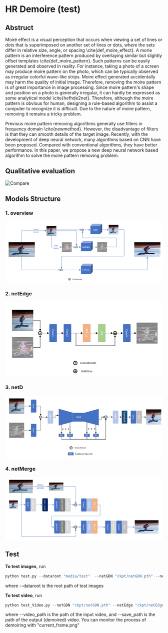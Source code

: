 # HR Demoire (test)
## Abstruct
Moiré effect is a visual perception that occurs when viewing a set of lines or dots that is superimposed on another set of lines or dots, where the sets differ in relative size, angle, or spacing \cite{def_moire_effect}. A morie pattern is an interference pattern produced by overlaying similar but slightly offset templates \cite{def_moire_pattern}. Such patterns can be easily generated and observed in reality. For instance, taking a photo of a screen may produce moire pattern on the photo, which can be typically observed as irregular colorful wave-like strips. Moire effect generated accidentally may harm the quality of initial image. Therefore, removing the moire pattern is of great importance in image processing. Since moire pattern's shape and position on a photo is generally irregular, it can hardly be expressed as some analytical model \cite{hefhde2net}. Therefore, although the moire pattern is obvious for human, designing a rule-based algorithm to assist a computer to recognize it is difficult. Due to the nature of moire pattern, removing it remains a tricky problem. 


 Previous moire pattern removing algorithms generally use filters in frequency domain \cite{newmethod}. However, the disadvantage of filters is that they can smooth details of the target image. Recently, with the development of deep neural network, many algorithms based on CNN have been proposed. Compared with conventional algorithms, they have better performance. In this paper, we propose a new deep neural network based algorithm to solve the moire pattern removing problem.
 
## Qualitative evaluation

![Compare](https://raw.githubusercontent.com/zlzq-duanzq/HR-Demoire-Test/main/web_image/Compare.png)

## Models Structure

### 1. overview
![overall](https://raw.githubusercontent.com/zlzq-duanzq/HR-Demoire-Test/main/web_image/overall%20model.png)

### 2. netEdge
![edge_model](https://raw.githubusercontent.com/zlzq-duanzq/HR-Demoire-Test/main/web_image/edge_model.png)

### 3. netD
![GDN_model](https://raw.githubusercontent.com/zlzq-duanzq/HR-Demoire-Test/main/web_image/GDN_model.png)

### 4. netMerge
![netMerge](https://raw.githubusercontent.com/zlzq-duanzq/HR-Demoire-Test/main/web_image/netMerge.png)

## Test
**To test images**, run

```python
python test.py --dataroot "media/test"  --netGDN "ckpt/netGDN.pth" --netEdge "ckpt/netEdge.pth" --netMerge "ckpt/netMerge.pth" --batchSize 1 --originalSize_h 1080 --originalSize_w 1920 --imageSize_h 1080 --imageSize_w 1920 --image_path "results" --write 1 --record "results.txt"
```

where --dataroot is the root path of test images



**To test video**, run

```python
python test_Video.py --netGDN "ckpt/netGDN.pth" --netEdge "ckpt/netEdge.pth" --netMerge "ckpt/netMerge.pth" --video_path "test_video.avi" --save_path "output_video.avi" --imageSize_h 1080 --imageSize_w 1920
```

where --video_path is the path of the input video, and --save_path is the path of the output (demoired) video. You can monitor the process of demoiring with "current_frame.png"

